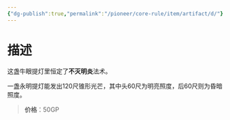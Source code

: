 ```yaml
---
{"dg-publish":true,"permalink":"/pioneer/core-rule/item/artifact/d/"}
---
```



# 描述
这盏牛眼提灯里恒定了**不灭明炎**法术。

一盏永明提灯能发出120尺锥形光芒，其中头60尺为明亮照度，后60尺则为昏暗照度。

>**价格**：50GP